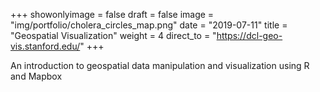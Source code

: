 +++
showonlyimage = false
draft = false
image = "img/portfolio/cholera_circles_map.png"
date = "2019-07-11"
title = "Geospatial Visualization"
weight = 4
direct_to = "https://dcl-geo-vis.stanford.edu/"
+++

An introduction to geospatial data manipulation and visualization using R and Mapbox